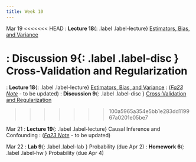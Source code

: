 ```yaml
---
title: Week 10
---
```



Mar 19
<<<<<<< HEAD
: **Lecture 18**{: .label .label-lecture} [Estimators, Bias, and Variance](lecture/lec18)

: **Discussion 9**{: .label .label-disc } Cross-Validation and Regularization
=======
: **Lecture 18**{: .label .label-lecture} [Estimators, Bias, and Variance](lecture/lec18)
    : ([*Fa23 Note*](https://ds100.org/fa23-course-notes/probability_2/probability_2.html) - to be updated)
: **Discussion 9**{: .label .label-disc } [Cross-Validation and Regularization](https://drive.google.com/file/d/1vN0y-HT6J3HJ5oE7E0g7gXB45rX0rALu/view?usp=sharing)
>>>>>>> 100a5965a354e5bb1e283dd119967a0201e05be7

Mar 21
: **Lecture 19**{: .label .label-lecture} Causal Inference and Confounding
    : ([*Fa23 Note*](https://ds100.org/fa23-course-notes/inference_causality/inference_causality.html) - to be updated)


Mar 22
: **Lab 9**{: .label .label-lab }  Probability (due Apr 2)
: **Homework 6**{: .label .label-hw } Probability (due Apr 4)